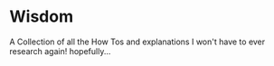 # Wisdom
A Collection of all the How Tos and explanations I won't have to ever research again! hopefully...

